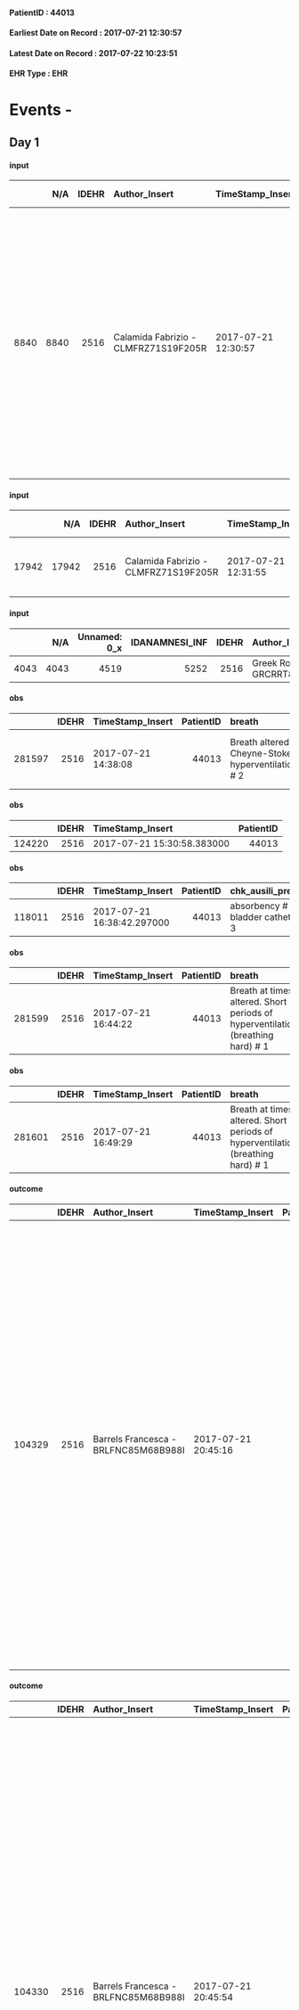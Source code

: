 
#### PatientID : 44013
#### Earliest Date on Record : 2017-07-21 12:30:57
#### Latest Date on Record : 2017-07-22 10:23:51
#### EHR Type : EHR

# Events - 

## Day 1

#### input
|      |    N/A |   IDEHR | Author_Insert                        | TimeStamp_Insert    | EHRType   |   PatientID |   IDDigitalSignDocument | persone_vicine   |   Unnamed: 0_y |   IDANAMNESI_MED |   Non_Rilevabile_y | Note_Non_Rilevabile_y   | opt_consapevolezza                   | diagnosis                                                                                                                                                                                                                                                                                       |
|-----:|-------:|--------:|:-------------------------------------|:--------------------|:----------|------------:|------------------------:|:-----------------|---------------:|-----------------:|-------------------:|:------------------------|:-------------------------------------|:------------------------------------------------------------------------------------------------------------------------------------------------------------------------------------------------------------------------------------------------------------------------------------------------|
| 8840 |   8840 |    2516 | Calamida Fabrizio - CLMFRZ71S19F205R | 2017-07-21 12:30:57 | EHR       |       44013 |                  824926 | N/A              |          13559 |             6967 |                  0 | NR                      | There are elements of evaluation # 7 | gennaio 2017 diagnosi di neoplasia polmonare con metastasi polmonari bilaterali, mediastiniche, ossee (litiche al bacino, somi lombari e dorsali) massiccio facciale (mascellare sinistro con infiltrazione dell'orbita e dell'etmoide). Eseguite due linee di CT con progressione di malattia. |

#### input
|       |    N/A |   IDEHR | Author_Insert                        | TimeStamp_Insert    | EHRType   |   PatientID |   IDDigitalSignDocument | persone_vicine   |   Unnamed: 0_y.1 |   IDDIAGNOSI_ICD |   Non_Rilevabile_y.1 | Note_Non_Rilevabile_y.1   | I_ICD                         | II_ICD                                                             | III_ICD                                                        | IV_ICD                                             | V_ICD                                                 |
|------:|-------:|--------:|:-------------------------------------|:--------------------|:----------|------------:|------------------------:|:-----------------|-----------------:|-----------------:|---------------------:|:--------------------------|:------------------------------|:-------------------------------------------------------------------|:---------------------------------------------------------------|:---------------------------------------------------|:------------------------------------------------------|
| 17942 |  17942 |    2516 | Calamida Fabrizio - CLMFRZ71S19F205R | 2017-07-21 12:31:55 | EHR       |       44013 |                  824928 | N/A              |             3503 |             3503 |                    0 | NR                        | V667 - Cure palliative#2402=0 | 1629 - Tumori maligni del bronco o polmone, non specificato#2069=0 | 1985 - Tumori maligni secondari di osso e midollo osseo#2162=0 | 1970 - Tumori maligni secondari del polmone#2148=0 | 1971 - Tumori maligni secondari del mediastino#2149=0 |

#### input
|      |    N/A |   Unnamed: 0_x |   IDANAMNESI_INF |   IDEHR | Author_Insert                    | TimeStamp_Insert           | EHRType   |   PatientID |   IDDigitalSignDocument |   Non_Rilevabile_x | Note_Non_Rilevabile_x             | nutritional   | cognitivo_percettivo   | sonno_riposo   | perc_salute   | elimination   | Perception   | rapporti_fam   | persone_vicine   | Caregiver   | Religion   | Note_Elim_urinaria   |
|-----:|-------:|---------------:|-----------------:|--------:|:---------------------------------|:---------------------------|:----------|------------:|------------------------:|-------------------:|:----------------------------------|:--------------|:-----------------------|:---------------|:--------------|:--------------|:-------------|:---------------|:-----------------|:------------|:-----------|:---------------------|
| 4043 |   4043 |           4519 |             5252 |    2516 | Greek Roberto - GRCRRT89C28F205C | 2017-07-21 14:34:04.950000 | EHR       |       44013 |                  825068 |                  1 | Pz stupor, unable to communicate. | NR            | NR                     | NR             | NR            | NR            | NR           | NR             | NR               | NR          | NR         | NR                   |

#### obs
|        |   IDEHR | TimeStamp_Insert    |   PatientID | breath                                             | consolability                                          | body_language                             | facial_expression                       |
|-------:|--------:|:--------------------|------------:|:---------------------------------------------------|:-------------------------------------------------------|:------------------------------------------|:----------------------------------------|
| 281597 |    2516 | 2017-07-21 14:38:08 |       44013 | Breath altered. Cheyne-Stokes hyperventilation # 2 | Inconsolable. Do not get distracted n√ © reassures # 2 | Teso. nervous movements. Restlessness # 1 | Sad, anxious, contracted (frowning) # 1 |

#### obs
|        |   IDEHR | TimeStamp_Insert           |   PatientID |
|-------:|--------:|:---------------------------|------------:|
| 124220 |    2516 | 2017-07-21 15:30:58.383000 |       44013 |

#### obs
|        |   IDEHR | TimeStamp_Insert           |   PatientID | chk_ausili_presidi                   | opt_care_giver   | dyspnoea    | motor_performance              | body_temp    |
|-------:|--------:|:---------------------------|------------:|:-------------------------------------|:-----------------|:------------|:-------------------------------|:-------------|
| 118011 |    2516 | 2017-07-21 16:38:42.297000 |       44013 | absorbency # 0; bladder catheter # 3 | This # 0         | at rest # 0 | bedridden, nontransferable # 5 | Apyrexia # 1 |

#### obs
|        |   IDEHR | TimeStamp_Insert    |   PatientID | breath                                                                          | consolability           | body_language   | facial_expression           |
|-------:|--------:|:--------------------|------------:|:--------------------------------------------------------------------------------|:------------------------|:----------------|:----------------------------|
| 281599 |    2516 | 2017-07-21 16:44:22 |       44013 | Breath at times altered. Short periods of hyperventilation (breathing hard) # 1 | Not for consolation # 0 | Relaxed # 0     | Smiling or inexpressive # 0 |

#### obs
|        |   IDEHR | TimeStamp_Insert    |   PatientID | breath                                                                          | consolability           | body_language   | facial_expression           |
|-------:|--------:|:--------------------|------------:|:--------------------------------------------------------------------------------|:------------------------|:----------------|:----------------------------|
| 281601 |    2516 | 2017-07-21 16:49:29 |       44013 | Breath at times altered. Short periods of hyperventilation (breathing hard) # 1 | Not for consolation # 0 | Relaxed # 0     | Smiling or inexpressive # 0 |

#### outcome
|        |   IDEHR | Author_Insert                        | TimeStamp_Insert    |   PatientID |   IDDigitalSignDocument |   IDPAI_VIDAS | opt_problem                                                                |   opt_problem_num | opt_obiettivo                                                   |   opt_obiettivo_num | ds_note   | opt_stato_problema   |   opt_stato_problema_num | opt_interventi                                                                                                                                                                                                                                                                                                                                                                                                                                                                                               |   opt_interventi_num |
|-------:|--------:|:-------------------------------------|:--------------------|------------:|------------------------:|--------------:|:---------------------------------------------------------------------------|------------------:|:----------------------------------------------------------------|--------------------:|:----------|:---------------------|-------------------------:|:-------------------------------------------------------------------------------------------------------------------------------------------------------------------------------------------------------------------------------------------------------------------------------------------------------------------------------------------------------------------------------------------------------------------------------------------------------------------------------------------------------------|---------------------:|
| 104329 |    2516 | Barrels Francesca - BRLFNC85M68B988I | 2017-07-21 20:45:16 |       44013 |                  825472 |        106579 | Alteration of comfort associated with chronic pain and / or acute # 29 = 0 |                 2 | The patient riferir√ † ¬ † a satisfactory pain control # 56 = 0 |                   1 | died pz   | closed Problem # 2   |                        2 | PAI Implementation - therapeutic upgrading # 441; PAI Implementation - properly administer the drugs as prescription # 442; Implementation PAI - Evaluate the effectiveness of drug delivery # 443; Education - educating the caregiver / patient recognition / treatment of the symptom # 446; PAI Implementation - therapeutic upgrading # 441 = 0; PAI Implementation - properly administer the drugs as prescription # 442 = 0; PAI Implementation - to evaluate the efficacy of drug delivery # 443 = 0 |                    2 |

#### outcome
|        |   IDEHR | Author_Insert                        | TimeStamp_Insert    |   PatientID |   IDDigitalSignDocument |   IDPAI_VIDAS | opt_problem                                                |   opt_problem_num | opt_obiettivo                |   opt_obiettivo_num | ds_note      | opt_stato_problema   |   opt_stato_problema_num | opt_interventi                                                                                                                                                                                                                                                                                                                                                                                                                                                                                                                                                                                                             |   opt_interventi_num |
|-------:|--------:|:-------------------------------------|:--------------------|------------:|------------------------:|--------------:|:-----------------------------------------------------------|------------------:|:-----------------------------|--------------------:|:-------------|:---------------------|-------------------------:|:---------------------------------------------------------------------------------------------------------------------------------------------------------------------------------------------------------------------------------------------------------------------------------------------------------------------------------------------------------------------------------------------------------------------------------------------------------------------------------------------------------------------------------------------------------------------------------------------------------------------------|---------------------:|
| 104330 |    2516 | Barrels Francesca - BRLFNC85M68B988I | 2017-07-21 20:45:54 |       44013 |                  825473 |        106580 | Alteration or risk of impairment of lung function # 26 = 0 |                 3 | Palliative Sedation # 46 = 0 |                   4 | patient died | closed Problem # 2   |                        2 | Implementation of the IAP - Therapeutic adjustment # 283 = 0; Implementation of the IAP - Administer the drugs correctly according to the prescription # 284 = 0; Implementation of the IAP - Evaluate the efficacy of drug administration # 285 = 0; Counseling - Share the therapeutic path with the caregiver 288 = 0; Educational - Educating the caregiver / patient to the recognition / treatment of the symptom # 289 = 0; Informational - Informing the patient / caregiver on the prevailing signs and symptoms # 290 = 0; Informative - Inform the patient / caregiver about the need to maintain QoL # 291 = 0 |                    4 |

#### obs
|       |   IDEHR | TimeStamp_Insert           |   PatientID | personal_hygiene   | urine_elimination   | mobility     | active_diuresis     | asthenia   | cachexia     | motor_performance                                                                       | body_temp   | consumption_help   |
|------:|--------:|:---------------------------|------------:|:-------------------|:--------------------|:-------------|:--------------------|:-----------|:-------------|:----------------------------------------------------------------------------------------|:------------|:-------------------|
| 68649 |    2516 | 2017-07-21 20:53:24.007000 |       44013 | Employee # 4       | Employee # 4        | Employee # 4 | active diuresis # 0 | Severe # 2 | cachexia # 0 | 20% - Patient with serious impairment of organ functions, one or irreversible pi√π # 02 | Fever # 1   | # 4 employees      |

#### obs
|       |   IDEHR | TimeStamp_Insert           |   PatientID | personal_hygiene   | urine_elimination   | mobility   | hemorrhagic_manifestation   | speech   | cough   | nausea   | memory_deficit   | cognitive_deficit   | active_diuresis   | lack_of_appetite   | asthenia   | cachexia   | dyspnoea   | motor_performance   | body_temp   | mood   | diet   | cognitive_state   | feces_elimination   | consumption_help   |
|------:|--------:|:---------------------------|------------:|:-------------------|:--------------------|:-----------|:----------------------------|:---------|:--------|:---------|:-----------------|:--------------------|:------------------|:-------------------|:-----------|:-----------|:-----------|:--------------------|:------------|:-------|:-------|:------------------|:--------------------|:-------------------|
| 68650 |    2516 | 2017-07-21 20:54:42.483000 |       44013 | NR                 | NR                  | NR         | NR                          | NR       | NR      | NR       | NR               | NR                  | NR                | NR                 | NR         | NR         | NR         | NR                  | NR          | NR     | NR     | NR                | NR                  | NR                 |

#### death
|      |   IDDecesso |   IDEHR | Author_Insert                       | TimeStamp_Insert    |   PatientID |   IDDigitalSignDocument | Date                | Luogo_decesso     |
|-----:|------------:|--------:|:------------------------------------|:--------------------|------------:|------------------------:|:--------------------|:------------------|
| 2225 |        2239 |    2516 | BOLZONI AM PAOLA - BLZPGN66H55F671E | 2017-07-22 10:23:51 |       44013 |                  825730 | 2017-07-21 19:40:00 | Vidas Hospice # 1 |


